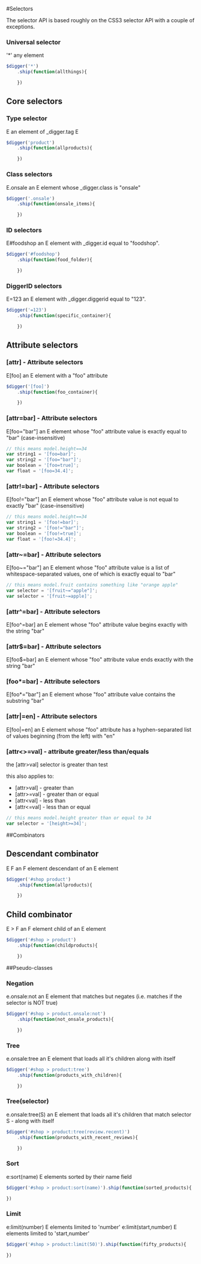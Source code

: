 #Selectors

The selector API is based roughly on the CSS3 selector API with a couple of exceptions.

### Universal selector

'*'	any element

```js
$digger('*')
	.ship(function(allthings){

	})
```

## Core selectors

### Type selector

E	an element of _digger.tag E

```js
$digger('product')
	.ship(function(allproducts){

	})
```

### Class selectors

E.onsale	an E element whose _digger.class is "onsale"

```js
$digger('.onsale')
	.ship(function(onsale_items){

	})
```

### ID selectors

E#foodshop	an E element with _digger.id equal to "foodshop".

```js
$digger('#foodshop')
	.ship(function(food_folder){

	})
```

### DiggerID selectors

E=123	an E element with _digger.diggerid equal to "123".

```js
$digger('=123')
	.ship(function(specific_container){

	})
```

## Attribute selectors

### [attr] - Attribute selectors

E[foo]	an E element with a "foo" attribute

```js
$digger('[foo]')
	.ship(function(foo_container){

	})
```

### [attr=bar] - Attribute selectors

E[foo="bar"]	an E element whose "foo" attribute value is exactly equal to "bar" (case-insensitive)

```js
// this means model.height==34
var string1 = '[foo=bar]';
var string2 = '[foo="bar"]';
var boolean = '[foo=true]';
var float = '[foo=34.4]';
```

### [attr!=bar] - Attribute selectors

E[foo!="bar"]	an E element whose "foo" attribute value is not equal to exactly "bar" (case-insensitive)

```js
// this means model.height==34
var string1 = '[foo!=bar]';
var string2 = '[foo!="bar"]';
var boolean = '[foo!=true]';
var float = '[foo!=34.4]';
```

### [attr~=bar] - Attribute selectors

E[foo~="bar"]	an E element whose "foo" attribute value is a list of whitespace-separated values, one of which is exactly equal to "bar"

```js
// this means model.fruit contains something like "orange apple"
var selector = '[fruit~="apple"]';
var selector = '[fruit~=apple]';
```

### [attr^=bar] - Attribute selectors

E[foo^=bar]	an E element whose "foo" attribute value begins exactly with the string "bar"

### [attr$=bar] - Attribute selectors

E[foo$=bar]	an E element whose "foo" attribute value ends exactly with the string "bar"	

### [foo*=bar] - Attribute selectors

E[foo*="bar"]	an E element whose "foo" attribute value contains the substring "bar"	

### [attr|=en] - Attribute selectors

E[foo|=en]	an E element whose "foo" attribute has a hyphen-separated list of values beginning (from the left) with "en"


### [attr<>=val] - attribute greater/less than/equals

the [attr>val] selector is greater than test

this also applies to:

 * [attr>val] - greater than
 * [attr>=val] - greater than or equal
 * [attr<val] - less than
 * [attr<=val] - less than or equal

```js
// this means model.height greater than or equal to 34
var selector = '[height>=34]';
```



##Combinators

## Descendant combinator

E F	an F element descendant of an E element

```js
$digger('#shop product')
	.ship(function(allproducts){

	})
```

## Child combinator

E > F	an F element child of an E element

```js
$digger('#shop > product')
	.ship(function(childproducts){

	})
```

##Pseudo-classes

### Negation 

e.onsale:not an E element that matches but negates (i.e. matches if the selector is NOT true)

```js
$digger('#shop > product.onsale:not')
	.ship(function(not_onsale_products){

	})
```

### Tree 

e.onsale:tree an E element that loads all it's children along with itself

```js
$digger('#shop > product:tree')
	.ship(function(products_with_children){

	})
```

### Tree(selector)

e.onsale:tree(S) an E element that loads all it's children that match selector S - along with itself

```js
$digger('#shop > product:tree(review.recent)')
	.ship(function(products_with_recent_reviews){

	})
```

### Sort

e:sort(name) E elements sorted by their name field

```js
$digger('#shop > product:sort(name)').ship(function(sorted_products){

})
```

### Limit

e:limit(number) E elements limited to 'number'
e:limit(start,number) E elements limited to 'start,number'

```js
$digger('#shop > product:limit(50)').ship(function(fifty_products){

})
```